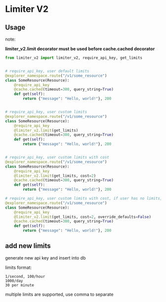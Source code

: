 # Limiter V2

## Usage

note:

**limiter_v2.limit decorator must be used before cache.cached decorator**


```python
from limiter_v2 import limiter_v2, require_api_key, get_limits


# require_api_key, user default limits
@explorer_namespace.route("/v1/some_resource")
class SomeResource(Resource):
    @require_api_key
    @cache.cached(timeout=300, query_string=True)
    def get(self):
        return {"message": "Hello, world!"}, 200


# require_api_key, user custom limits
@explorer_namespace.route("/v1/some_resource")
class SomeResource(Resource):
    @require_api_key
    @limiter_v2.limit(get_limits)
    @cache.cached(timeout=300, query_string=True)
    def get(self):
        return {"message": "Hello, world!"}, 200


# require_api_key, user custom limits with cost
@explorer_namespace.route("/v1/some_resource")
class SomeResource(Resource):
    @require_api_key
    @limiter_v2.limit(get_limits, cost=2)
    @cache.cached(timeout=300, query_string=True)
    def get(self):
        return {"message": "Hello, world!"}, 200

# require_api_key, user custom limits with cost, if user has no limits, use default limits
@explorer_namespace.route("/v1/some_resource")
class SomeResource(Resource):
    @require_api_key
    @limiter_v2.limit(get_limits, cost=2, override_defaults=False)
    @cache.cached(timeout=300, query_string=True)
    def get(self):
        return {"message": "Hello, world!"}, 200
```

## add new limits

generate new api key and insert into db

limits format:
```
1/second, 100/hour
1000/day
30 per minute
```
multiple limits are supported, use comma to separate


